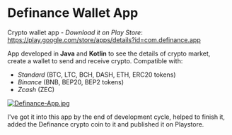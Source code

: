 # Definance Wallet App
Crypto wallet app - <i>Download it on Play Store</i>: https://play.google.com/store/apps/details?id=com.definance.app

App developed in <b>Java</b> and <b>Kotlin</b> to see the details of crypto market, create a wallet to send and receive crypto. 
Compatible with:
- <i>Standard</i> (BTC, LTC, BCH, DASH, ETH, ERC20 tokens)
- <i>Binance</i> (BNB, BEP20, BEP2 tokens)
- <i>Zcash</i> (ZEC)

[![Definance-App.jpg](https://i.postimg.cc/brYRvdBH/Definance-App.jpg)](https://postimg.cc/7GczsPDf)

I've got it into this app by the end of development cycle, helped to finish it, added the Definance crypto coin to it and published it on Playstore.
